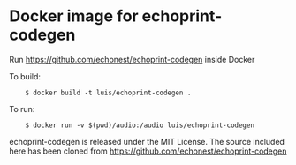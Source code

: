 # Docker image for echoprint-codegen
Run https://github.com/echonest/echoprint-codegen inside Docker

To build:

		$ docker build -t luis/echoprint-codegen .

To run:

		$ docker run -v $(pwd)/audio:/audio luis/echoprint-codegen 

echoprint-codegen is released under the MIT License. The source included here has been cloned from https://github.com/echonest/echoprint-codegen
